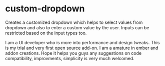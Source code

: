 # custom-dropdown
Creates a customized dropdown which helps to select values from dropdown and also to enter a custom value by the user. Inputs can be restricted based on the input types too.

I am a UI developer who is more into performance and design tweaks.
This is my trial and very first open source add-on. I am a amature in ember and addon creations.
Hope it helps you guys any suggestions on code compatibility, improvments, simplicity is very much welcomed.
